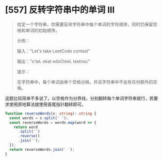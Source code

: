 # [557] 反转字符串中的单词 III

> 给定一个字符串，你需要反转字符串中每个单词的字符顺序，同时仍保留空格和单词的初始顺序。
>
> 示例：
>
> 输入："Let's take LeetCode contest"
>
> 输出："s'teL ekat edoCteeL tsetnoc"
>
> 提示：
>
> 在字符串中，每个单词由单个空格分隔，并且字符串中不会有任何额外的空格。

这题比较简单不多说了。以空格作为分界线，分别翻转每个单词字符串就行，若要求使用原地算法就使用首尾指针翻转即可。

```ts
function reverseWords(s: string): string {
  const words = s.split(' ');
  const reverseWords = words.map(word => {
    return word
      .split('')
      .reverse()
      .join('');
  });
  return reverseWords.join(' ');
}
```
